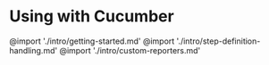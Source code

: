 # Using with Cucumber

@import './intro/getting-started.md'
@import './intro/step-definition-handling.md'
@import './intro/custom-reporters.md'
